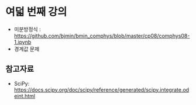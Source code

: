 # 여덟 번째 강의 

* 미분방정식 : https://github.com/bjmin/bmin_comphys/blob/master/cp08/comphys08-1.ipynb
* 경계값 문제 

## 참고자료
* SciPy: https://docs.scipy.org/doc/scipy/reference/generated/scipy.integrate.odeint.html

